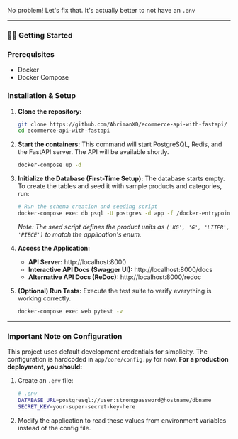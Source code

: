 No problem! Let's fix that. It's actually better to not have an `.env` 

---

### 🏃‍♂️ Getting Started

### Prerequisites

- Docker
- Docker Compose

### Installation & Setup

1.  **Clone the repository:**
    ```bash
    git clone https://github.com/AhrimanXD/ecommerce-api-with-fastapi/
    cd ecommerce-api-with-fastapi
    ```

2.  **Start the containers:**
    This command will start PostgreSQL, Redis, and the FastAPI server. The API will be available shortly.
    ```bash
    docker-compose up -d
    ```

3.  **Initialize the Database (First-Time Setup):**
    The database starts empty. To create the tables and seed it with sample products and categories, run:
    ```bash
    # Run the schema creation and seeding script
    docker-compose exec db psql -U postgres -d app -f /docker-entrypoint-initdb.d/seed.sql
    ```
    *Note: The seed script defines the product units as `('KG', 'G', 'LITER', 'PIECE')` to match the application's enum.*

4.  **Access the Application:**
    - **API Server:** http://localhost:8000
    - **Interactive API Docs (Swagger UI):** http://localhost:8000/docs
    - **Alternative API Docs (ReDoc):** http://localhost:8000/redoc

5.  **(Optional) Run Tests:**
    Execute the test suite to verify everything is working correctly.
    ```bash
    docker-compose exec web pytest -v
    ```

---

### Important Note on Configuration

This project uses default development credentials for simplicity. The configuration is hardcoded in `app/core/config.py` for now. **For a production deployment, you should:**

1.  Create an `.env` file:
    ```bash
    # .env
    DATABASE_URL=postgresql://user:strongpassword@hostname/dbname
    SECRET_KEY=your-super-secret-key-here
    ```
2.  Modify the application to read these values from environment variables instead of the config file.
